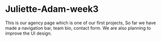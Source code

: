 # Juliette-Adam-week3
This is our agency page which is one of our first projects, So far we have made a navigation bar, team bio, contact form. We are also planning to improve the UI design. 
